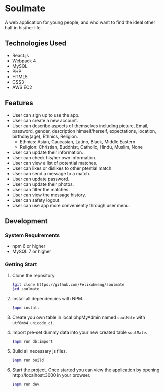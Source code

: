 # Soulmate
A web application for young people, and who want to find the ideal other half in his/her life.

## Technologies Used
- React.js
- Webpack 4
- MySQL
- PHP
- HTML5
- CSS3
- AWS EC2

## Features
- User can sign up to use the app.
- User can create a new account.
- User can describe aspects of themselves including picture, Email, password, gender, description himself/herself, expectations, location, birthday(age), Ethnics, Religion.
  - Ethnics: Asian, Caucasian, Latino, Black, Middle Eastern
  - Religion:  Christian, Buddhist, Catholic, Hindu, Muslim, None
- User can update their information.
- User can check his/her own information.
- User can view a list of potential matches.
- User can likes or dislikes to other ptential match.
- User can send a message to a match.
- User can update password.
- User can update their photos.
- User can filter the matches.
- User can view the message history.
- User can safety logout.
- User can use app more conveniently through user menu.

## Development
### System Requirements
- npm 6 or higher
- MySQL 7 or higher

### Getting Start
1. Clone the repository.

    ```bash
    $git clone https://github.com/Felixwhwang/soulmate
    $cd soulmate
    ```
2. Install all dependencies with NPM.

    ```bash
    $npm install
    ```

3. Create you own table in local phpMyAdmin named `soulMate` with `utf8mb4_unicode_ci`.

4. Import pre-set dummy data into your new created table `soulMate`.

    ```bash
    $npm run db:import
    ```

5. Build all necessary js files.

    ```bash
    $npm run build
    ```    

6. Start the project. Once started you can view the application by opening http://localhost:3000 in your browser.

    ```bash
    $npm run dev
    ```
